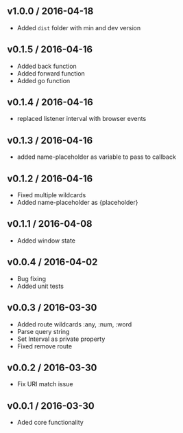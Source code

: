 ## v1.0.0 / 2016-04-18
- Added `dist` folder with min and dev version

## v0.1.5 / 2016-04-16
- Added back function
- Added forward function
- Added go function

## v0.1.4 / 2016-04-16
- replaced listener interval with browser events

## v0.1.3 / 2016-04-16
- added name-placeholder as variable to pass to callback

## v0.1.2 / 2016-04-16
- Fixed multiple wildcards
- Added name-placeholder as {placeholder}

## v0.1.1 / 2016-04-08
- Added window state

## v0.0.4 / 2016-04-02
- Bug fixing
- Added unit tests

## v0.0.3 / 2016-03-30
- Added route wildcards :any, :num, :word
- Parse query string
- Set Interval as private property
- Fixed remove route

## v0.0.2 / 2016-03-30
- Fix URI match issue

## v0.0.1 / 2016-03-30
- Aded core functionality